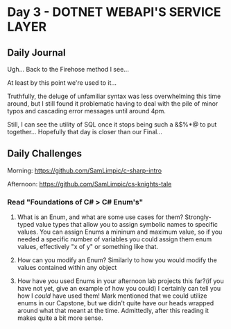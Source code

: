 # Day 3 - DOTNET WEBAPI'S SERVICE LAYER

## Daily Journal

Ugh... Back to the Firehose method I see...

At least by this point we're used to it...

Truthfully, the deluge of unfamiliar syntax was less overwhelming this time around, but I still found it problematic having to deal with the pile of minor typos and cascading error messages until around 4pm.

Still, I can see the utility of SQL once it stops being such a &$%\*@ to put together... Hopefully that day is closer than our Final...

## Daily Challenges

Morning: https://github.com/SamLimpic/c-sharp-intro

Afternoon: https://github.com/SamLimpic/cs-knights-tale

### Read "Foundations of C# > C# Enum's"

1. What is an Enum, and what are some use cases for them?
   Strongly-typed value types that allow you to assign symbolic names to specific values.
   You can assign Enums a mininum and maximum value, so if you needed a specific number of variables you could assign them enum values, effectively "x of y" or something like that.

2. How can you modify an Enum?
   Similarly to how you would modify the values contained within any object

3. How have you used Enums in your afternoon lab projects this far?(if you have not yet, give an example of how you could)
   I certainly can tell you how I _could_ have used them! Mark mentioned that we could utilize enums in our Capstone, but we didn't quite have our heads wrapped around what that meant at the time. Admittedly, after this reading it makes quite a bit more sense.
